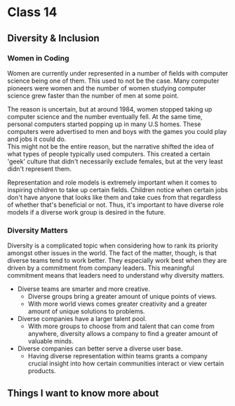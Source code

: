 # Class 14

## Diversity & Inclusion

### Women in Coding

Women are currently under represented in a number of fields with computer science being one of them. This used to not be the case. Many computer pioneers were women and the number of women studying computer science grew faster than the number of men at some point.

The reason is uncertain, but at around 1984, women stopped taking up computer science and the number eventually fell. At the same time, personal computers started popping up in many U.S homes. These computers were advertised to men and boys with the games you could play and jobs it could do.  
This might not be the entire reason, but the narrative shifted the idea of what types of people typically used computers. This created a certain 'geek' culture that didn't necessarily exclude females, but at the very least didn't represent them.

Representation and role models is extremely important when it comes to inspiring children to take up certain fields. Children notice when certain jobs don't have anyone that looks like them and take cues from that regardless of whether that's beneficial or not. Thus, it's important to have diverse role models if a diverse work group is desired in the future.

### Diversity Matters

Diversity is a complicated topic when considering how to rank its priority amongst other issues in the world. The fact of the matter, though, is that diverse teams tend to work better. They especially work best when they are driven by a commitment from company leaders. This meaningful commitment means that leaders need to understand why diversity matters.

- Diverse teams are smarter and more creative.
  - Diverse groups bring a greater amount of unique points of views.
  - With more world views comes greater creativity and a greater amount of unique solutions to problems.
- Diverse companies have a larger talent pool.
  - With more groups to choose from and talent that can come from anywhere, diversity allows a company to find a greater amount of valuable minds.
- Diverse companies can better serve a diverse user base.
  - Having diverse representation within teams grants a company crucial insight into how certain communities interact or view certain products.

## Things I want to know more about

